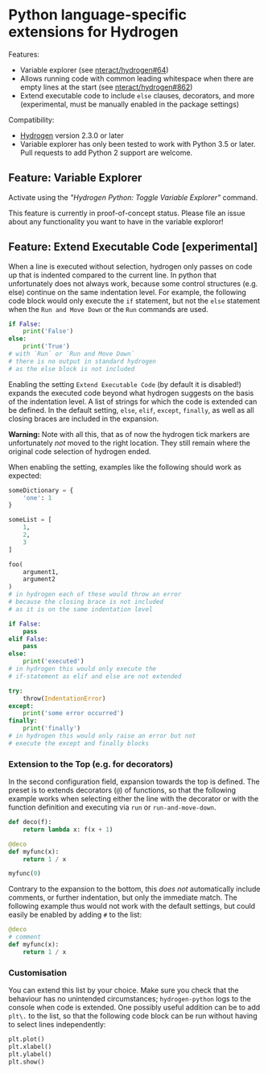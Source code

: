 # Python language-specific extensions for Hydrogen

Features:
* Variable explorer (see [nteract/hydrogen#64]( https://github.com/nteract/hydrogen/issues/64))
* Allows running code with common leading whitespace when there are empty lines at the start (see [nteract/hydrogen#862]( https://github.com/nteract/hydrogen/issues/862))
* Extend executable code to include `else` clauses, decorators, and more (experimental, must be manually enabled in the package settings)

Compatibility:
* [Hydrogen](https://github.com/nteract/hydrogen) version 2.3.0 or later
* Variable explorer has only been tested to work with Python 3.5 or later. Pull requests to add Python 2 support are welcome.

## Feature: Variable Explorer

Activate using the _"Hydrogen Python: Toggle Variable Explorer"_ command.

This feature is currently in proof-of-concept status. Please file an issue about any functionality you want to have in the variable exploror!

## Feature: Extend Executable Code [experimental]

When a line is executed without selection, hydrogen only passes on code up that is indented compared to the current line.
In python that unfortunately does not always work, because some control structures (e.g. else) continue on the same indentation level.
For example, the following code block would only execute the `if` statement, but not the `else` statement when the `Run and Move Down` or the `Run` commands are used.

```python
if False:
    print('False')
else:
    print('True')
# with `Run` or `Run and Move Down`
# there is no output in standard hydrogen
# as the else block is not included
```

Enabling the setting `Extend Executable Code` (by default it is disabled!) expands the executed code beyond what hydrogen suggests on the basis of the indentation level.
A list of strings for which the code is extended can be defined.
In the default setting, `else`, `elif`, `except`, `finally`, as well as all closing braces are included in the expansion.

**Warning:** Note with all this, that as of now the hydrogen tick markers are unfortunately _not_ moved to the right location. They still remain where the original code selection of hydrogen ended.

When enabling the setting, examples like the following should work as expected:

```python
someDictionary = {
    'one': 1
}

someList = [
    1,
    2,
    3
]

foo(
    argument1,
    argument2
)
# in hydrogen each of these would throw an error
# because the closing brace is not included
# as it is on the same indentation level
```

```python
if False:
    pass
elif False:
    pass
else:
    print('executed')
# in hydrogen this would only execute the
# if-statement as elif and else are not extended
```

```python
try:
    throw(IndentationError)
except:
    print('some error occurred')
finally:
    print('finally')
# in hydrogen this would only raise an error but not
# execute the except and finally blocks
```

### Extension to the Top (e.g. for decorators)

In the second configuration field, expansion towards the top is defined.
The preset is to extends decorators (`@`) of functions, so that the following example works when selecting either the line with the decorator or with the function definition and executing via `run` or `run-and-move-down`.

```python
def deco(f):
    return lambda x: f(x + 1)

@deco
def myfunc(x):
    return 1 / x

myfunc(0)
```

Contrary to the expansion to the bottom, this _does not_ automatically include comments, or further indentation, but only the immediate match.
The following example thus would not work with the default settings, but could easily be enabled by adding `#` to the list:

```python
@deco
# comment
def myfunc(x):
    return 1 / x
```

### Customisation

You can extend this list by your choice.
Make sure you check that the behaviour has no unintended circumstances;
`hydrogen-python` logs to the console when code is extended.
One possibly useful addition can be to add `plt\.` to the list, so that the following code block can be run without having to select lines independently:

```python
plt.plot()
plt.xlabel()
plt.ylabel()
plt.show()
```
